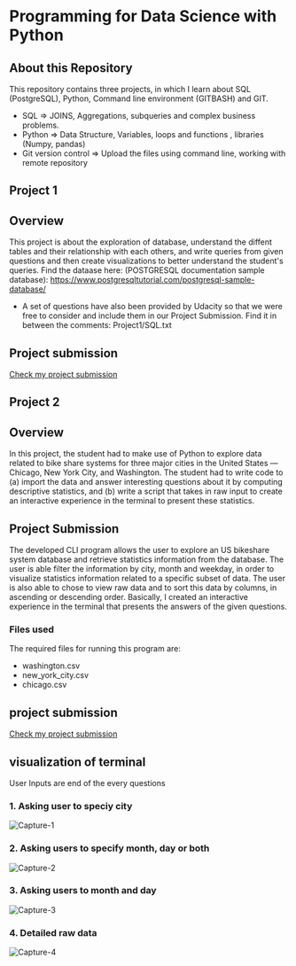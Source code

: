# Programming for Data Science with Python
## About this Repository
This repository contains three projects, in which I learn about SQL (PostgreSQL), Python, Command line environment (GITBASH) and GIT.
* SQL => JOINS, Aggregations, subqueries and complex business problems.
* Python => Data Structure, Variables, loops and functions , libraries (Numpy, pandas)
* Git version control => Upload the files using command line, working with remote repository

## Project 1

## Overview

This project is about the exploration of database, understand the diffent tables and their relationship with each others, and write queries from given questions and then create visualizations to better understand the student's queries. Find the dataase here: (POSTGRESQL documentation sample database): https://www.postgresqltutorial.com/postgresql-sample-database/
* A set of questions have also been provided by Udacity so that we were free to consider and include them in our Project Submission. Find it in between the comments: Project1/SQL.txt

## Project submission
[Check my project submission](https://github.com/mmsoni22/Programming-for-Data-Science-with-Python/tree/main/DataScience/Project1)


## Project 2

## Overview
In this project, the student had to make use of Python to explore data related to bike share systems for three major cities in the United States — Chicago, New York City, and Washington. The student had to write code to (a) import the data and answer interesting questions about it by computing descriptive statistics, and (b) write a script that takes in raw input to create an interactive experience in the terminal to present these statistics.

## Project Submission

The developed CLI program allows the user to explore an US bikeshare system database and retrieve statistics information from the database. The user is able filter the information by city, month and weekday, in order to visualize statistics information related to a specific subset of data. The user is also able to chose to view raw data and to sort this data by columns, in ascending or descending order. Basically, I created an interactive experience in the terminal that presents the answers of the given questions.

### Files used

The required files for running this program are:

* washington.csv
* new_york_city.csv
* chicago.csv

## project submission

[Check my project submission](https://github.com/mmsoni22/Programming-for-Data-Science-with-Python/tree/main/Project%202)

## visualization of terminal
User Inputs are end of the every questions
### 1. Asking user to speciy city
![Capture-1](https://user-images.githubusercontent.com/50927689/126179986-669becaf-6ced-4465-a76c-b646a132a50c.JPG)
### 2. Asking users to specify month, day or both
![Capture-2](https://user-images.githubusercontent.com/50927689/126180230-6956790b-5195-44c1-a169-6ae0c8fc8a96.JPG)
### 3. Asking users to month and day
![Capture-3](https://user-images.githubusercontent.com/50927689/126180387-28a192ac-9a7d-47e7-b5a8-3248344ad10e.JPG)
### 4. Detailed raw data
![Capture-4](https://user-images.githubusercontent.com/50927689/126180592-3308a141-31e5-4eb8-9e2d-1ed3d2e82343.JPG)



